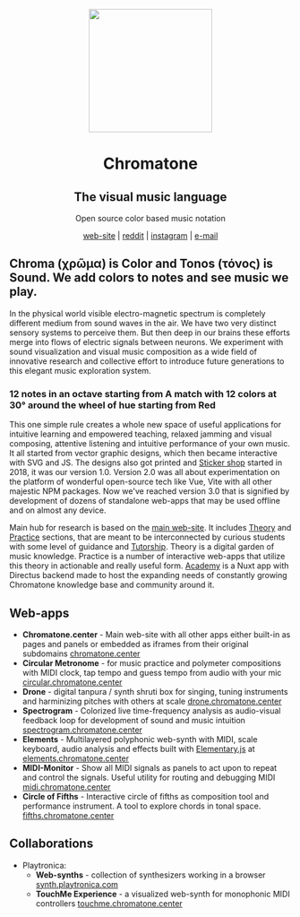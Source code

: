 <p align="center">
  <p align="center">
    <a href="https://chromatone.center" target="_blank">
      <img width="220px" src="https://chromatone.center/media/logo/holologo.svg" />
    </a>
  </p>
  <h1 align="center">Chromatone</h1>

  <h2 align="center">The visual music language</h2>

  <p align="center">
    Open source color based music notation
  </p>

<p align="center" >
  <a  href="https://chromatone.center" target="_blank"> web-site</a> |
  <a  href="https://www.reddit.com/r/chromatone" target="_blank"> reddit</a> |
  <a  href="https://instagram.com/chromatone.center" target="_blank" data-v-34396f4b="">instagram</a> |
  <a  href="mailto:support@chromatone.center">e-mail</a> 

</p>

## Chroma (χρῶμα) is Color and Tonos (τόνος) is Sound. We add colors to notes and see music we play.

In the physical world visible electro-magnetic spectrum is completely different medium from sound waves in the air. We have two very distinct sensory systems to perceive them. But then deep in our brains these efforts merge into flows of electric signals between neurons. We experiment with sound visualization and visual music composition as a wide field of innovative research and collective effort to introduce future generations to this elegant music exploration system.

### 12 notes in an octave starting from A match with 12 colors at 30° around the wheel of hue starting from Red

This one simple rule creates a whole new space of useful applications for intuitive learning and empowered teaching, relaxed jamming and visual composing, attentive listening and intuitive performance of your own music. It all started from vector graphic designs, which then became interactive with SVG and JS. The designs also got printed and [Sticker shop](https://shop.chromatone.center) started in 2018, it was our version 1.0. Version 2.0 was all about experimentation on the platform of wonderful open-source tech like Vue, Vite with all other majestic NPM packages. Now we've reached version 3.0 that is signified by development of dozens of standalone web-apps that may be used offline and on almost any device.

Main hub for research is based on the [main web-site](https://chromatone.center). It includes [Theory](https://chromatone.center/theory/) and [Practice](https://chromatone.center/practice/) sections, that are meant to be interconnected by curious students with some level of guidance and [Tutorship](https://tutor.chromatone.center). Theory is a digital garden of music knowledge. Practice is a number of interactive web-apps that utilize this theory in actionable and really useful form. [Academy](https://academy.chromatone.center) is a Nuxt app with Directus backend made to host the expanding needs of constantly growing Chromatone knowledge base and community around it.

## Web-apps

 - **Chromatone.center** - Main web-site with all other apps either built-in as pages and panels or embedded as iframes from their original subdomains [chromatone.center](https://chromatone.center) 
 - **Circular Metronome** - for music practice and polymeter compositions with MIDI clock, tap tempo and guess tempo from audio with your mic [circular.chromatone.center](https://circular.chromatone.center)
 - **Drone** - digital tanpura / synth shruti box for singing, tuning instruments and harminizing pitches with others at scale [drone.chromatone.center](https://drone.chromatone.center)
- **Spectrogram** - Colorized live time-frequency analysis as audio-visual feedback loop for development of sound and music intuition [spectrogram.chromatone.center](https://spectrogram.chromatone.center)
- **Elements**  - Multilayered polyphonic web-synth with MIDI, scale keyboard, audio analysis and effects built with [Elementary.js](https://elementary.audio/) at [elements.chromatone.center](https://elements.chromatone.center)
- **MIDI-Monitor** - Show all MIDI signals as panels to act upon to repeat and control the signals. Useful utility for routing and debugging MIDI [midi.chromatone.center](https://midi.chromatone.center)
- **Circle of Fifths** - Interactive circle of fifths as composition tool and performance instrument. A tool to explore chords in tonal space.  [fifths.chromatone.center](https://fifths.chromatone.center/)


## Collaborations

- Playtronica:
  - **Web-synths** - collection of synthesizers working in a browser [synth.playtronica.com](https://synth.playtronica.com) 
  - **TouchMe Experience** - a visualized web-synth for monophonic MIDI controllers [touchme.chromatone.center](https://touchme.chromatone.center)
